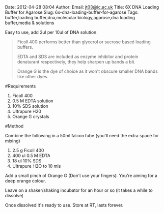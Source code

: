 Date: 2012-04-28 08:04
Author: 
Email: jt03@ic.ac.uk
Title: 6X DNA Loading Buffer for Agarose
Slug: 6x-dna-loading-buffer-for-agarose
Tags: buffer,loading buffer,dna,molecular biology,agarose,dna loading buffer,media &amp; solutions

Easy to use, add 2ul per 10ul of DNA solution.




>Ficoll 400 performs better than glycerol or sucrose based loading buffers.
>
>EDTA and SDS are included as enzyme inhibitor and protein denaturant respectively, they help sharpen up bands a bit.
>
>Orange G is the dye of choice as it won't obscure smaller DNA bands like other dyes.
>
>


#Requirements
1.	Ficoll 400 
2.	0.5 M EDTA solution
3.	10% SDS solution
4.	Ultrapure H20
5.	Orange G crystals


#Method

Combine the following in a 50ml falcon tube (you'll need the extra space for mixing)

1.	2.5 g Ficoll 400 
2.	400 ul 0.5 M EDTA
3.	18 ul 10% SDS
4.	Ultrapure H2O to 10 mls




Add a small pinch of Orange G (Don't use your fingers). You're aiming for a deep orange colour. 




Leave on a shaker/shaking incubator for an hour or so (it takes a while to dissolve)



Once dissolved it's ready to use. Store at RT, lasts forever.







